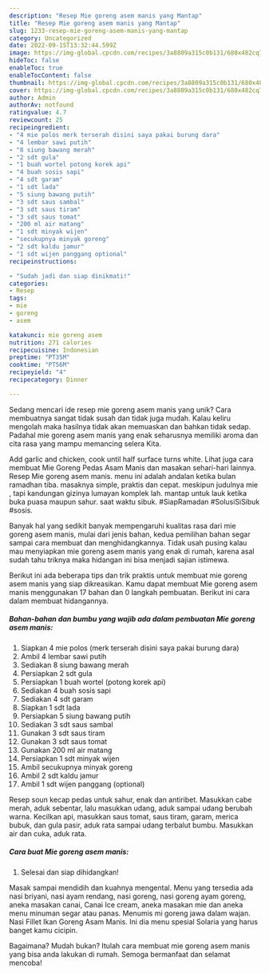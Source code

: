 ```yaml
---
description: "Resep Mie goreng asem manis yang Mantap"
title: "Resep Mie goreng asem manis yang Mantap"
slug: 1233-resep-mie-goreng-asem-manis-yang-mantap
category: Uncategorized
date: 2022-09-15T13:32:44.599Z
image: https://img-global.cpcdn.com/recipes/3a8809a315c0b131/680x482cq70/mie-goreng-asem-manis-foto-resep-utama.jpg
hideToc: false
enableToc: true
enableTocContent: false
thumbnail: https://img-global.cpcdn.com/recipes/3a8809a315c0b131/680x482cq70/mie-goreng-asem-manis-foto-resep-utama.jpg
cover: https://img-global.cpcdn.com/recipes/3a8809a315c0b131/680x482cq70/mie-goreng-asem-manis-foto-resep-utama.jpg
author: Admin
authorAv: notfound
ratingvalue: 4.7
reviewcount: 25
recipeingredient:
- "4 mie polos merk terserah disini saya pakai burung dara"
- "4 lembar sawi putih"
- "8 siung bawang merah"
- "2 sdt gula"
- "1 buah wortel potong korek api"
- "4 buah sosis sapi"
- "4 sdt garam"
- "1 sdt lada"
- "5 siung bawang putih"
- "3 sdt saus sambal"
- "3 sdt saus tiram"
- "3 sdt saus tomat"
- "200 ml air matang"
- "1 sdt minyak wijen"
- "secukupnya minyak goreng"
- "2 sdt kaldu jamur"
- "1 sdt wijen panggang optional"
recipeinstructions:

- "Sudah jadi dan siap dinikmati!"
categories:
- Resep
tags:
- mie
- goreng
- asem

katakunci: mie goreng asem 
nutrition: 271 calories
recipecuisine: Indonesian
preptime: "PT35M"
cooktime: "PT56M"
recipeyield: "4"
recipecategory: Dinner

---
```





Sedang mencari ide resep mie goreng asem manis yang unik? Cara membuatnya sangat tidak susah dan tidak juga mudah. Kalau keliru mengolah maka hasilnya tidak akan memuaskan dan bahkan tidak sedap. Padahal mie goreng asem manis yang enak seharusnya memiliki aroma dan cita rasa yang mampu memancing selera Kita.





Add garlic and chicken, cook until half surface turns white. Lihat juga cara membuat Mie Goreng Pedas Asam Manis dan masakan sehari-hari lainnya. Resep Mie goreng asem manis. menu ini adalah andalan ketika bulan ramadhan tiba. masaknya simple, praktis dan cepat. meskipun judulnya mie , tapi kandungan gizinya lumayan komplek lah. mantap untuk lauk ketika buka puasa maupun sahur. saat waktu sibuk. #SiapRamadan #SolusiSiSibuk #sosis.

Banyak hal yang sedikit banyak mempengaruhi kualitas rasa dari mie goreng asem manis, mulai dari jenis bahan, kedua pemilihan bahan segar sampai cara membuat dan menghidangkannya. Tidak usah pusing kalau mau menyiapkan mie goreng asem manis yang enak di rumah, karena asal sudah tahu triknya maka hidangan ini bisa menjadi sajian istimewa.






Berikut ini ada beberapa tips dan trik praktis untuk membuat mie goreng asem manis yang siap dikreasikan. Kamu dapat membuat Mie goreng asem manis menggunakan 17 bahan dan 0 langkah pembuatan. Berikut ini cara dalam membuat hidangannya.

<!--inarticleads1-->

##### Bahan-bahan dan bumbu yang wajib ada dalam pembuatan Mie goreng asem manis:

1. Siapkan 4 mie polos (merk terserah disini saya pakai burung dara)
1. Ambil 4 lembar sawi putih
1. Sediakan 8 siung bawang merah
1. Persiapkan 2 sdt gula
1. Persiapkan 1 buah wortel (potong korek api)
1. Sediakan 4 buah sosis sapi
1. Sediakan 4 sdt garam
1. Siapkan 1 sdt lada
1. Persiapkan 5 siung bawang putih
1. Sediakan 3 sdt saus sambal
1. Gunakan 3 sdt saus tiram
1. Gunakan 3 sdt saus tomat
1. Gunakan 200 ml air matang
1. Persiapkan 1 sdt minyak wijen
1. Ambil secukupnya minyak goreng
1. Ambil 2 sdt kaldu jamur
1. Ambil 1 sdt wijen panggang (optional)


Resep soun kecap pedas untuk sahur, enak dan antiribet. Masukkan cabe merah, aduk sebentar, lalu masukkan udang, aduk sampai udang berubah warna. Kecilkan api, masukkan saus tomat, saus tiram, garam, merica bubuk, dan gula pasir, aduk rata sampai udang terbalut bumbu. Masukkan air dan cuka, aduk rata. 

<!--inarticleads2-->

##### Cara buat Mie goreng asem manis:


1. Selesai dan siap dihidangkan!

Masak sampai mendidih dan kuahnya mengental. Menu yang tersedia ada nasi briyani, nasi ayam rendang, nasi goreng, nasi goreng ayam goreng, aneka masakan canai, Canai Ice cream, aneka masakan mie dan aneka menu minuman segar atau panas. Menumis mi goreng jawa dalam wajan. Nasi Fillet Ikan Goreng Asam Manis. Ini dia menu spesial Solaria yang harus banget kamu cicipin. 

Bagaimana? Mudah bukan? Itulah cara membuat mie goreng asem manis yang bisa anda lakukan di rumah. Semoga bermanfaat dan selamat mencoba!
